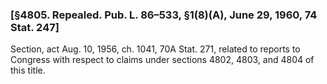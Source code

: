 ### [§4805. Repealed. Pub. L. 86–533, §1(8)(A), June 29, 1960, 74 Stat. 247] ###

Section, act Aug. 10, 1956, ch. 1041, 70A Stat. 271, related to reports to Congress with respect to claims under sections 4802, 4803, and 4804 of this title.